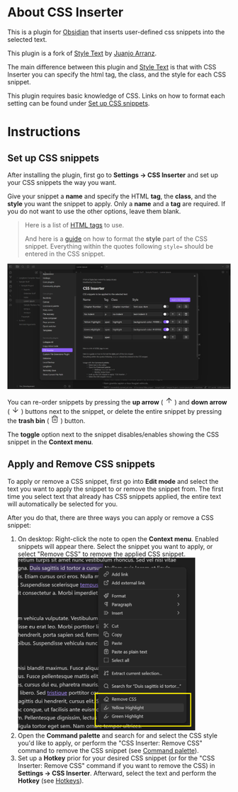 # About CSS Inserter
This is a plugin for [Obsidian](https://obsidian.md/) that inserts user-defined css snippets into the selected text.

This plugin is a fork of [Style Text](https://github.com/juanjoarranz/style-text-obsidian-plugin) by [Juanjo Arranz](https://github.com/juanjoarranz).

The main difference between this plugin and [Style Text](https://github.com/juanjoarranz/style-text-obsidian-plugin) is that with CSS Inserter you can specify the html tag, the class, and the style for each CSS snippet.

This plugin requires basic knowledge of CSS. Links on how to format each setting can be found under [Set up CSS snippets](#set-up-css-snippets).

# Instructions
## Set up CSS snippets
After installing the plugin, first go to **Settings → CSS Inserter** and set up your CSS snippets the way you want.

Give your snippet a **name** and specify the HTML **tag**, the **class**, and the **style** you want the snippet to apply. Only a **name** and a **tag** are required. If you do not want to use the other options, leave them blank.

> Here is a list of [HTML tags](https://www.w3schools.com/tags/default.asp) to use.
> 
> And here is a [guide](https://www.w3schools.com/html/html_styles.asp) on how to format the **style** part of the CSS snippet.
> Everything within the quotes following `style=` should be entered in the CSS snippet.

<img src="./Attachments/settings-panel.png" anchor="interface"></img>

You can re-order snippets by pressing the **up arrow** ( <svg xmlns="http://www.w3.org/2000/svg" width="18" height="18" viewBox="0 0 24 24" fill="none" stroke="currentColor" stroke-width="1.5" stroke-linecap="round" stroke-linejoin="round" class="lucide lucide-arrow-up" anchor="icon"><path d="m5 12 7-7 7 7"/><path d="M12 19V5"/></svg> ) and **down arrow** ( <svg xmlns="http://www.w3.org/2000/svg" width="18" height="18" viewBox="0 0 24 24" fill="none" stroke="currentColor" stroke-width="1.5" stroke-linecap="round" stroke-linejoin="round" class="lucide lucide-arrow-down" anchor="icon"><path d="M12 5v14"/><path d="m19 12-7 7-7-7"/></svg> ) buttons next to the snippet, or delete the entire snippet by pressing the **trash bin** ( <svg xmlns="http://www.w3.org/2000/svg" width="18" height="18" viewBox="0 0 24 24" fill="none" stroke="currentColor" stroke-width="1.5" stroke-linecap="round" stroke-linejoin="round" class="lucide lucide-trash-2"><path d="M3 6h18"/><path d="M19 6v14c0 1-1 2-2 2H7c-1 0-2-1-2-2V6"/><path d="M8 6V4c0-1 1-2 2-2h4c1 0 2 1 2 2v2"/><line x1="10" x2="10" y1="11" y2="17"/><line x1="14" x2="14" y1="11" y2="17"/></svg> ) button.

The **toggle** option next to the snippet disables/enables showing the CSS snippet in the **Context menu**.

## Apply and Remove CSS snippets
To apply or remove a CSS snippet, first go into **Edit mode** and select the text you want to apply the snippet to or remove the snippet from. The first time you select text that already has CSS snippets applied, the entire text will automatically be selected for you.

After you do that, there are three ways you can apply or remove a CSS snippet:
 1. On desktop: Right-click the note to open the **Context menu**. Enabled snippets will appear there. Select the snippet you want to apply, or select "Remove CSS" to remove the applied CSS snippet.<br>
    <img src="./Attachments/context-menu.png" width=400px height=390px anchor="interface" text-align=center></img>
 2. Open the **Command palette** and search for and select the CSS style you'd like to apply, or perform the "CSS Inserter: Remove CSS" command to remove the CSS snippet (see [Command palette](https://help.obsidian.md/Plugins/Command+palette)).
 3. Set up a **Hotkey** prior for your desired CSS snippet (or for the "CSS Inserter: Remove CSS" command if you want to remove the CSS) in **Settings → CSS Inserter**. Afterward, select the text and perform the **Hotkey** (see [Hotkeys](https://help.obsidian.md/User+interface/Hotkeys)).
